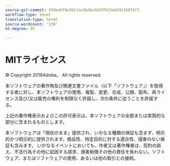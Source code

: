 ```yaml
---
source-git-commit: 394be8f9a301fae26dbe3d397623eb2921b8fbf1
workflow-type: tm+mt
translation-type: tm+mt
source-wordcount: '170'
ht-degree: 0%

---
```

# MITライセンス

© Copyright 2018Adobe。 All rights reserved.

本ソフトウェアの著作物及び関連文書ファイル（以下「ソフトウェア」）を取得する者に対し、本ソフトウェアの使用、複製、変更、合成、公開、配布、再ライセンス及び/又は販売の権利を制限なく許諾し、次の条件に従うことを許諾する。

上記の著作権表示およびこの許可表示は、本ソフトウェアの全部または実質的な部分に含まれるものとします。

本ソフトウェアは「現状のまま」提供され、いかなる種類の保証も含まず、明示的かつ明示的に提供されます。商品性、特定目的に対する適合性、侵害のない保証も含みます。 いかなるイベントにおいても、作者又は著作権者は、契約の訴え、不法行為その他に起因する請求、損害賠償その他の責任を負わない。ソフトウェア、またはソフトウェアの使用、あるいは他の取引との接続。
